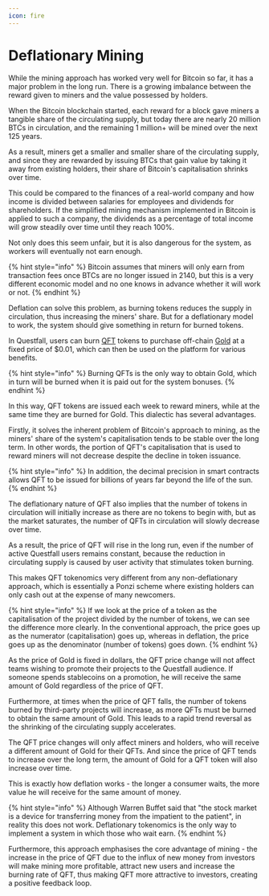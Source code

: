 ```yaml
---
icon: fire
---
```


# Deflationary Mining

While the mining approach has worked very well for Bitcoin so far, it has a major problem in the long run. There is a growing imbalance between the reward given to miners and the value possessed by holders.

When the Bitcoin blockchain started, each reward for a block gave miners a tangible share of the circulating supply, but today there are nearly 20 million BTCs in circulation, and the remaining 1 million+ will be mined over the next 125 years.&#x20;

As a result, miners get a smaller and smaller share of the circulating supply, and since they are rewarded by issuing BTCs that gain value by taking it away from existing holders, their share of Bitcoin's capitalisation shrinks over time.

This could be compared to the finances of a real-world company and how income is divided between salaries for employees and dividends for shareholders. If the simplified mining mechanism implemented in Bitcoin is applied to such a company, the dividends as a percentage of total income will grow steadily over time until they reach 100%.

Not only does this seem unfair, but it is also dangerous for the system, as workers will eventually not earn enough.

{% hint style="info" %}
Bitcoin assumes that miners will only earn from transaction fees once BTCs are no longer issued in 2140, but this is a very different economic model and no one knows in advance whether it will work or not.
{% endhint %}

Deflation can solve this problem, as burning tokens reduces the supply in circulation, thus increasing the miners' share. But for a deflationary model to work, the system should give something in return for burned tokens.

In Questfall, users can burn [QFT](../assets/questfall-tokens-qft.md) tokens to purchase off-chain [Gold](../assets/gold-in-game.md) at a fixed price of $0.01, which can then be used on the platform for various benefits.

{% hint style="info" %}
Burning QFTs is the only way to obtain Gold, which in turn will be burned when it is paid out for the system bonuses.
{% endhint %}

In this way, QFT tokens are issued each week to reward miners, while at the same time they are burned for Gold. This dialectic has several advantages.

Firstly, it solves the inherent problem of Bitcoin's approach to mining, as the miners' share of the system's capitalisation tends to be stable over the long term. In other words, the portion of QFT's capitalisation that is used to reward miners will not decrease despite the decline in token issuance.

{% hint style="info" %}
In addition, the decimal precision in smart contracts allows QFT to be issued for billions of years far beyond the life of the sun.
{% endhint %}

The deflationary nature of QFT also implies that the number of tokens in circulation will initially increase as there are no tokens to begin with, but as the market saturates, the number of QFTs in circulation will slowly decrease over time.

As a result, the price of QFT will rise in the long run, even if the number of active Questfall users remains constant, because the reduction in circulating supply is caused by user activity that stimulates token burning.

This makes QFT tokenomics very different from any non-deflationary approach, which is essentially a Ponzi scheme where existing holders can only cash out at the expense of many newcomers.

{% hint style="info" %}
If we look at the price of a token as the capitalisation of the project divided by the number of tokens, we can see the difference more clearly. In the conventional approach, the price goes up as the numerator (capitalisation) goes up, whereas in deflation, the price goes up as the denominator (number of tokens) goes down.
{% endhint %}

As the price of Gold is fixed in dollars, the QFT price change will not affect teams wishing to promote their projects to the Questfall audience. If someone spends stablecoins on a promotion, he will receive the same amount of Gold regardless of the price of QFT.

Furthermore, at times when the price of QFT falls, the number of tokens burned by third-party projects will increase, as more QFTs must be burned to obtain the same amount of Gold. This leads to a rapid trend reversal as the shrinking of the circulating supply accelerates.

The QFT price changes will only affect miners and holders, who will receive a different amount of Gold for their QFTs. And since the price of QFT tends to increase over the long term, the amount of Gold for a QFT token will also increase over time.

This is exactly how deflation works - the longer a consumer waits, the more value he will receive for the same amount of money.

{% hint style="info" %}
Although Warren Buffet said that "the stock market is a device for transferring money from the impatient to the patient", in reality this does not work. Deflationary tokenomics is the only way to implement a system in which those who wait earn.
{% endhint %}

Furthermore, this approach emphasises the core advantage of mining - the increase in the price of QFT due to the influx of new money from investors will make mining more profitable, attract new users and increase the burning rate of QFT, thus making QFT more attractive to investors, creating a positive feedback loop.
